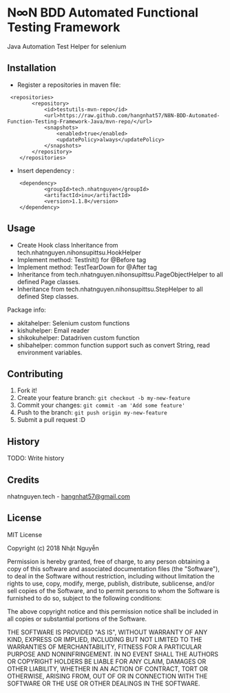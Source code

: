 # N∞N BDD Automated Functional Testing Framework 

Java Automation Test Helper for selenium

## Installation

- Register a repositories in maven file: 

```
 <repositories>
        <repository>
            <id>testutils-mvn-repo</id>
            <url>https://raw.github.com/hangnhat57/N8N-BDD-Automated-Function-Testing-Framework-Java/mvn-repo/</url>
            <snapshots>
                <enabled>true</enabled>
                <updatePolicy>always</updatePolicy>
            </snapshots>
        </repository>
    </repositories>
```

- Insert dependency :
```
    <dependency>
            <groupId>tech.nhatnguyen</groupId>
            <artifactId>inu</artifactId>
            <version>1.1.8</version>
    </dependency>
``` 




## Usage

- Create Hook class Inheritance from tech.nhatnguyen.nihonsupittsu.HookHelper
- Implement method: TestInit() for @Before tag
- Implement method: TestTearDown for @After tag 
- Inheritance from tech.nhatnguyen.nihonsupittsu.PageObjectHelper to all defined Page classes.
- Inheritance from tech.nhatnguyen.nihonsupittsu.StepHelper to all defined Step classes.

Package info: 
- akitahelper: Selenium custom functions 
- kishuhelper: Email reader
- shikokuhelper: Datadriven custom function
- shibahelper: common function support such as convert String, read environment variables.



## Contributing

1. Fork it!
2. Create your feature branch: `git checkout -b my-new-feature`
3. Commit your changes: `git commit -am 'Add some feature'`
4. Push to the branch: `git push origin my-new-feature`
5. Submit a pull request :D

## History

TODO: Write history

## Credits

nhatnguyen.tech - hangnhat57@gmail.com

## License

MIT License

Copyright (c) 2018 Nhật Nguyễn

Permission is hereby granted, free of charge, to any person obtaining a copy
of this software and associated documentation files (the "Software"), to deal
in the Software without restriction, including without limitation the rights
to use, copy, modify, merge, publish, distribute, sublicense, and/or sell
copies of the Software, and to permit persons to whom the Software is
furnished to do so, subject to the following conditions:

The above copyright notice and this permission notice shall be included in all
copies or substantial portions of the Software.

THE SOFTWARE IS PROVIDED "AS IS", WITHOUT WARRANTY OF ANY KIND, EXPRESS OR
IMPLIED, INCLUDING BUT NOT LIMITED TO THE WARRANTIES OF MERCHANTABILITY,
FITNESS FOR A PARTICULAR PURPOSE AND NONINFRINGEMENT. IN NO EVENT SHALL THE
AUTHORS OR COPYRIGHT HOLDERS BE LIABLE FOR ANY CLAIM, DAMAGES OR OTHER
LIABILITY, WHETHER IN AN ACTION OF CONTRACT, TORT OR OTHERWISE, ARISING FROM,
OUT OF OR IN CONNECTION WITH THE SOFTWARE OR THE USE OR OTHER DEALINGS IN THE
SOFTWARE.
